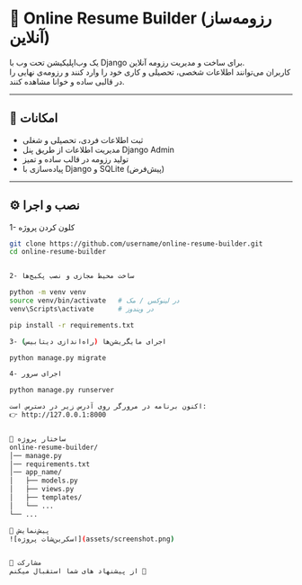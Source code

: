 # 📝 Online Resume Builder (رزومه‌ساز آنلاین)

یک وب‌اپلیکیشن تحت وب با Django برای ساخت و مدیریت رزومه آنلاین.  
کاربران می‌توانند اطلاعات شخصی، تحصیلی و کاری خود را وارد کنند و رزومه‌ی نهایی را در قالبی ساده و خوانا مشاهده کنند.

---

## 🚀 امکانات
- ثبت اطلاعات فردی، تحصیلی و شغلی
- مدیریت اطلاعات از طریق پنل Django Admin
- تولید رزومه در قالب ساده و تمیز
- پیاده‌سازی با Django و SQLite (پیش‌فرض)

---

## ⚙️ نصب و اجرا

 1- کلون کردن پروژه
```bash
git clone https://github.com/username/online-resume-builder.git
cd online-resume-builder


2- ساخت محیط مجازی و نصب پکیج‌ها

python -m venv venv
source venv/bin/activate   # در لینوکس / مک
venv\Scripts\activate      # در ویندوز

pip install -r requirements.txt

3- اجرای مایگریشن‌ها (راه‌اندازی دیتابیس)

python manage.py migrate

4- اجرای سرور

python manage.py runserver

اکنون برنامه در مرورگر روی آدرس زیر در دسترس است:
👉 http://127.0.0.1:8000


📂 ساختار پروژه
online-resume-builder/
│── manage.py
│── requirements.txt
│── app_name/
│   ├── models.py
│   ├── views.py
│   ├── templates/
│   └── ...
└── ...

📸 پیش‌نمایش
![اسکرین‌شات پروژه](assets/screenshot.png)


🤝 مشارکت
از پیشنهاد های شما استقبال میکنم 🙌
